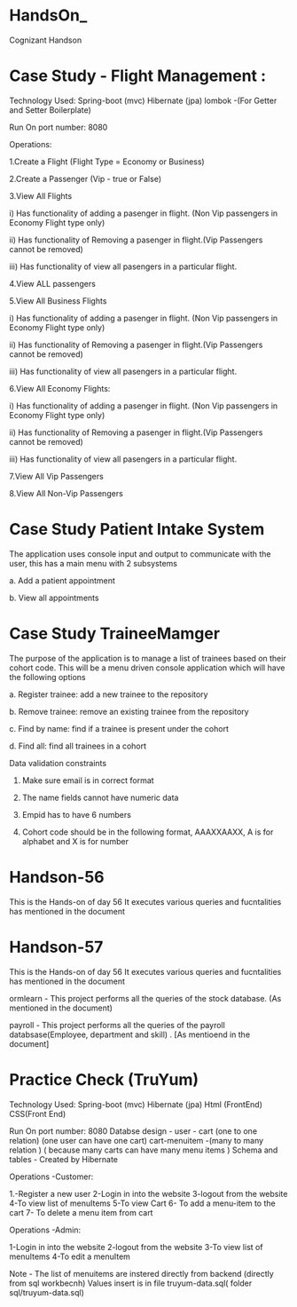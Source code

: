 # HandsOn_
Cognizant Handson   


# Case Study - Flight Management :

Technology Used:
Spring-boot (mvc) 
Hibernate (jpa)
lombok -(For Getter and Setter Boilerplate)

Run On port number: 8080

Operations:


1.Create a Flight (Flight Type = Economy or Business)

2.Create a Passenger (Vip - true or False)

3.View All Flights

i) Has functionality of adding a pasenger in flight. (Non Vip passengers in  Economy Flight type only)

ii) Has functionality of Removing a pasenger in flight.(Vip Passengers cannot be removed)

iii) Has functionality of view all  pasengers in  a particular flight.



4.View ALL passengers

5.View All Business Flights

i) Has functionality of adding a pasenger in flight. (Non Vip passengers in  Economy Flight type only)

ii) Has functionality of Removing a pasenger in flight.(Vip Passengers cannot be removed)

iii) Has functionality of view all  pasengers in  a particular flight.


6.View All Economy Flights:

i) Has functionality of adding a pasenger in flight. (Non Vip passengers in  Economy Flight type only)

ii) Has functionality of Removing a pasenger in flight.(Vip Passengers cannot be removed)

iii) Has functionality of view all  pasengers in  a particular flight.


7.View All Vip Passengers


8.View All Non-Vip Passengers



# Case Study Patient Intake System

 The application uses console input and output to communicate with the user, this has a main menu with 2 subsystems

a. Add a patient appointment

b. View all appointments



# Case Study TraineeMamger

The purpose of the application is to manage a list of trainees based on their cohort code. This will be a menu driven console application which will have the following options

a. Register trainee: add a new trainee to the repository

b. Remove trainee: remove an existing trainee from the repository

c. Find by name: find if a trainee is present under the cohort

d. Find all: find all trainees in a cohort


Data validation constraints

1. Make sure email is in correct format

2. The name fields cannot have numeric data

3. Empid has to have 6 numbers

4. Cohort code should be in the following format, AAAXXAAXX, A is for alphabet and X is for number



#  Handson-56 
This is the Hands-on of day 56 
It executes various queries and fucntalities has mentioned in the document


#  Handson-57
This is the Hands-on of day 56 
It executes various queries and fucntalities has mentioned in the document

ormlearn - This project performs all the queries of the stock database. (As mentioned in the document)

payroll - This project performs all the queries of the payroll databsase(Employee, department and skill) . [As mentioend in the document] 

# Practice Check (TruYum)

Technology Used:
Spring-boot (mvc) 
Hibernate (jpa)
Html (FrontEnd)
CSS(Front End)

Run On port number: 8080
Databse design - 
user - cart (one to one relation) (one user can have one cart)
cart-menuitem -(many to many relation ) ( because many carts can have many menu items )
Schema and tables - Created by Hibernate 

Operations -Customer:

1.-Register a new user
2-Login  in into the website
3-logout  from the website
4-To view list of menuItems 
5-To view Cart
6- To add a menu-item to the cart 
7- To delete a menu item from cart



Operations -Admin:


1-Login  in into the website
2-logout  from the website
3-To view list of menuItems 
4-To edit a menuItem

Note - The list of menuitems are instered directly from backend (directly from sql workbecnh) 
        Values insert is in file truyum-data.sql( folder sql/truyum-data.sql)
